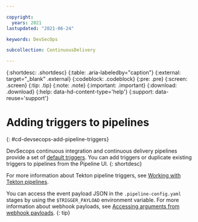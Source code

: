 ```yaml
---

copyright:
  years: 2021
lastupdated: "2021-06-24"

keywords: DevSecOps

subcollection: ContinuousDelivery

---
```


{:shortdesc: .shortdesc}
{:table: .aria-labeledby="caption"}
{:external: target="_blank" .external}
{:codeblock: .codeblock}
{:pre: .pre}
{:screen: .screen}
{:tip: .tip}
{:note: .note}
{:important: .important}
{:download: .download}
{:help: data-hd-content-type='help'}
{:support: data-reuse='support'}

# Adding triggers to pipelines
{: #cd-devsecops-add-pipeline-triggers}

DevSecops continuous integration and continuous delivery pipelines provide a set of [default triggers](/docs/ContinuousDelivery?topic=ContinuousDelivery-cd-devsecops-triggers). You can add triggers or duplicate existing triggers to pipelines from the Pipeline UI.
{: shortdesc}

For more information about Tekton pipeline triggers, see [Working with Tekton pipelines](/docs/ContinuousDelivery?topic=ContinuousDelivery-tekton-pipelines).

You can access the event payload JSON in the `.pipeline-config.yaml` stages by using the `$TRIGGER_PAYLOAD` environment variable. For more information about webhook payloads, see [Accessing arguments from webhook payloads](/docs/ContinuousDelivery?topic=ContinuousDelivery-cd-devsecops-webhook-payloads).
{: tip}
